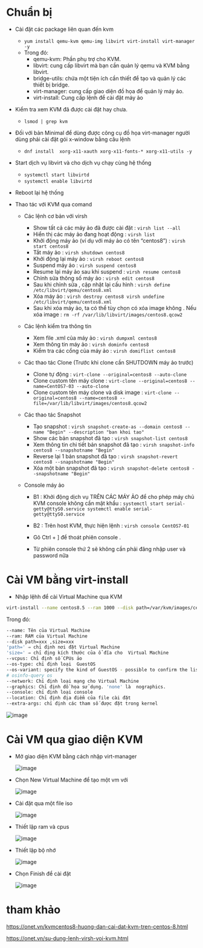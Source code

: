 # Chuẩn bị
- Cài đặt các package liên quan đến kvm
  - `yum install qemu-kvm qemu-img libvirt virt-install virt-manager -y`
  - Trong đó:
    - qemu-kvm: Phần phụ trợ cho KVM.
    - libvirt: cung cấp libvirt mà bạn cần quản lý qemu và KVM bằng libvirt.
    - bridge-utils: chứa một tiện ích cần thiết để tạo và quản lý các thiết bị bridge.
    - virt-manager: cung cấp giao diện đồ họa để quản lý máy ảo.
    - virt-install: Cung cấp lệnh để cài đặt máy ảo
- Kiểm tra xem KVM đã được cài đặt hay chưa. 
  - `lsmod | grep kvm`
- Đối với bản Minimal để dùng được công cụ đồ họa virt-manager người dùng phải cài đặt gói x-window bằng câu lệnh
  - `dnf install  xorg-x11-xauth xorg-x11-fonts-* xorg-x11-utils -y`
- Start dịch vụ libvirt và cho dịch vụ chạy cùng hệ thống
  - `systemctl start libvirtd`
  - `systemctl enable libvirtd`
- Reboot lại hệ thống

- Thao tác với KVM qua comand
  - Các lệnh cơ bản với virsh
    - Show tất cả các máy ảo đã được cài đặt :
`virsh list --all`
    - Hiển thị các máy ảo đang hoạt động :
`virsh list`
    - Khởi động máy ảo (ví dụ với máy ảo có tên “centos8”) :
`virsh start centos8`
    - Tắt máy ảo :
`virsh shutdown centos8`
    - Khởi động lại máy ảo :
`virsh reboot centos8`
    - Suspend máy ảo :
`virsh suspend centos8`
    - Resume lại máy ảo sau khi suspend :
`virsh resume centos8`
    - Chỉnh sửa thông số máy ảo :
`virsh edit centos8`
    - Sau khi chỉnh sửa , cập nhật lại cấu hình :
`virsh define /etc/libvirt/qemu/centos8.xml`
    - Xóa máy ảo :
`virsh destroy centos8 virsh undefine /etc/libvirt/qemu/centos8.xml`
    - Sau khi xóa máy ảo, ta có thể tùy chọn có xóa image không . Nếu xóa image : `rm -rf /var/lib/libvirt/images/centos8.qcow2`

  -  Các lệnh kiểm tra thông tin
     - Xem file .xml của máy ảo :
`virsh dumpxml centos8`
     - Xem thông tin máy ảo :
`virsh dominfo centos8`
     - Kiểm tra các cổng của máy ảo :
`virsh domiflist centos8`
  - Các thao tác Clone (Trước khi clone cần SHUTDOWN máy ảo trước)
    - Clone tự động :
`virt-clone --original=centos8 --auto-clone`
    - Clone custom tên máy clone :
`virt-clone --original=centos8 --name=CentOS7-03 --auto-clone`
    - Clone custom tên máy clone và disk image :
`virt-clone --original=centos8 --name=centos8 --file=/var/lib/libvirt/images/centos8.qcow2`
  - Các thao tác Snapshot
    - Tạo snapshot :
`virsh snapshot-create-as --domain centos8 --name "Begin" --description "ban khoi tao"`
    - Show các bản snapshot đã tạo :
`virsh snapshot-list centos8`
    - Xem thông tin chi tiết bản snapshot đã tạo :
`virsh snapshot-info centos8 --snapshotname "Begin"`
    - Reverse lại 1 bản snapshot đã tạo :
`virsh snapshot-revert centos8 --snapshotname "Begin"`
    - Xóa một bản snapshot đã tạo :
`virsh snapshot-delete centos8 --snapshotname "Begin"`
  - Console máy ảo
    - B1 : Khởi động dịch vụ TRÊN CÁC MÁY ẢO để cho phép máy chủ KVM console không cần mật khẩu :
`systemctl start serial-getty@ttyS0.service systemctl enable serial-getty@ttyS0.service`
    - B2 : Trên host KVM, thực hiện lệnh :
`virsh console CentOS7-01`

    - Gõ Ctrl + ] để thoát phiên console .

    - Từ phiên console thứ 2 sẽ không cần phải đăng nhập user và password nữa


# Cài VM bằng virt-install
- Nhập lệhh để cài Virtual Machine qua KVM
```sh
virt-install --name centos8.5 --ram 1000 --disk path=/var/kvm/images/centos8.5.img,size=10 --vcpus 2 --os-type linux --os-variant rhl8.0 --network bridge=virbr0 --graphics none  --console pty,target_type=serial  --location '/root/CentOS-8.5.2111-x86_64-dvd1.iso' --extra-args 'console=ttyS0,115200n8 serial'
```
Trong đó:
```sh
--name: Tên của Virtual Machine
--ram: RAM của Virtual Machine
--disk path=xxx ,size=xxx
'path=' ⇒ chỉ định nơi đặt Virtual Machine
'size=' ⇒ chỉ địng kích thước của ổ đĩa cho  Virtual Machine
--vcpus: Chỉ định số CPUs ảo
--os-type: chỉ định loại  GuestOS
--os-variant: specify the kind of GuestOS - possible to confirm the list with the command below
# osinfo-query os
--network: Chỉ định loại mạng cho Virtual Machine
--graphics: Chỉ định đồ họa sử dụng. 'none' là  nographics.
--console: chỉ định loại console 
--location: Chỉ định địa điểm của file cài đặt 
--extra-args: chỉ định các tham số được đặt trong kernel
```
  ![image](image/Screenshot_8.png)

# Cài VM qua giao diện KVM

- Mở giao diện KVM bằng cách nhập virt-manager 

  ![image](image/Screenshot_1.png)

- Chọn New Virtual Machine để tạo một vm với

  ![image](image/Screenshot_2.png)

- Cài đặt qua một file iso

  ![image](image/Screenshot_3.png)

- Thiết lập ram và cpus

  ![image](image/Screenshot_4.png)

- Thiết lập bộ nhớ

  ![image](image/Screenshot_6.png)

- Chọn Finish để cài đặt 

  ![image](image/Screenshot_7.png)


# tham khảo 

https://onet.vn/kvmcentos8-huong-dan-cai-dat-kvm-tren-centos-8.html

https://onet.vn/su-dung-lenh-virsh-voi-kvm.html
